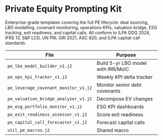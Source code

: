 # Private Equity Prompting Kit

Enterprise-grade templates covering the full PE lifecycle: deal sourcing, LBO modelling, covenant monitoring, operations KPIs, valuation bridge, ESG tracking, exit readiness, and capital calls. All conform to ILPA DDQ 2024, IFRS 13, S&P LCD, UN PRI, GRI 2021, ASC 820, and ILPA capital-call standards.

| File | Purpose |
|------|---------|
| `pe_lbo_model_builder_v1.j2` | Build 5-yr LBO model with IRR/MoIC |
| `pe_ops_kpi_tracker_v1.j2` | Weekly KPI delta tracker |
| `pe_leverage_covenant_monitor_v1.j2` | Monitor senior debt covenants |
| `pe_valuation_bridge_analyzer_v1.j2` | Decompose EV changes |
| `pe_esg_portfolio_monitor_v1.j2` | ESG KPI dashboards |
| `pe_exit_readiness_assessor_v1.j2` | Score exit readiness |
| `pe_capital_call_forecaster_v1.j2` | Forecast capital calls |
| `util_pe_macros.j2` | Shared macro
